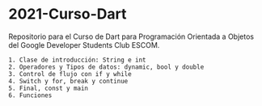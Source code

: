 # 2021-Curso-Dart
Repositorio para el Curso de Dart para Programación Orientada a Objetos del Google Developer Students Club ESCOM.

    1. Clase de introducción: String e int
    2. Operadores y Tipos de datos: dynamic, bool y double
    3. Control de flujo con if y while
    4. Switch y for, break y continue
    5. Final, const y main
    6. Funciones
